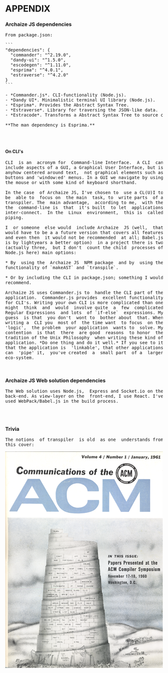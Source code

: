 # APPENDIX


### Archaize JS dependencies
<pre>
From package.json:

```
"dependencies": {
  "commander": "^2.19.0",
  "dandy-ui": "^1.5.0",
  "escodegen": "^1.11.0",
  "esprima": "^4.0.1",
  "estraverse": "^4.2.0"
}
```

- *Commander.js*. CLI-functionality (Node.js). 
- *Dandy UI*. Minimalistic terminal UI library (Node.js). 
- *Esprima*. Provides the Abstract Syntax Tree. 
- *Estraverse*. Library for traversing the JSON-like data. 
- *Estracode*. Transforms a Abstract Syntax Tree to source code. 

**The man dependency is Esprima.**



</pre>
#### On CLI's
<pre>
CLI  is an  acronym for  Command-line Interface.  A CLI  can
include aspects of a GUI, a Graphical User Interface, but is
anyhow centered around text,  not graphical elements such as
buttons and 'window:ed' menus. In a GUI we navigate by using
the mouse or with some kind of keyboard shorthand.

In the case  of Archaize JS, I've chosen to  use a CL(U)I to
be  able to  focus on  the main  task, to  write parts  of a
transpiler. The  main advantage,  according to me,  with the
the  command-line is  that  it's built  to let  applications
inter-connect.  In the  Linux  environment,  this is  called
piping.

I  or someone  else would  include Archaize  JS (well,  that
would have to be a a future version that covers all features
and even then  it would not be recommended  at all; Babel.js
is by lightyears a better option)  in a project there is two
(actually three,  but I don't  count the child  processes of
Node.js here) main options:

* By  using the  Archaize JS  NPM package  and by  using the
functionality of `makeAST` and `transpile`.

* Or by including the CLI in package.json; something I would
recommend.

Archaize JS uses Commander.js to  handle the CLI part of the
application.  Commander.js provides  excellent functionality
for CLI's. Writing your own CLI is more complicated than one
might  think  and  would  involve quite  a  few  complicated
Regular Expressions  and lots  of `if-else`  expressions. My
guess  is that  you don't  wont to  bother about  that. When
writing a  CLI you  most of  the time want  to focus  on the
'logic',  the problem  your application  wants to  solve. My
contention  is that  there  are good  reasons  to honor  the
tradition of the Unix Philosophy  when writing these kind of
application. *Do one thing and do it well.* If you see to it
that the application is  'linkable', that other applications
can  'pipe' it,  you've created  a  small part  of a  larger
eco-system.


</pre>
### Archaize JS Web solution dependencies
<pre>
The Web solution uses Node.js,  Express and Socket.io on the
back-end. As view-layer on the  front-end, I use React. I've
used WebPack/Babel.js in the build process.



</pre>
### Trivia
<pre>
The notions  of transpiler  is old  as one  understands from
this cover:
</pre>
![acm-babel.png](acm-babel.png)
<pre>























</pre>




